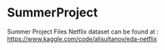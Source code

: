 # SummerProject
Summer Project Files
Netflix dataset can be found at : https://www.kaggle.com/code/alisultanov/eda-netflix
